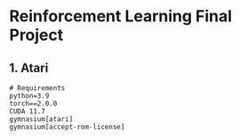 # Reinforcement Learning Final Project
## 1. Atari
```
# Requirements
python=3.9
torch==2.0.0
CUDA 11.7
gymnasium[atari]
gymnasium[accept-rom-license]
```
